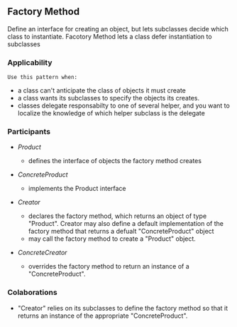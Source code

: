 ## Factory Method

Define an interface for creating an object, but lets subclasses decide which class to instantiate. Facotory Method lets a class defer instantiation to subclasses

### Applicability

    Use this pattern when:

-   a class can't anticipate the class of objects it must create
-   a class wants its subclasses to specify the objects its creates.
-   classes delegate responsabilty to one of several helper, and you want to localize the knowledge of which helper subclass is the delegate

### Participants

-   _Product_

    -   defines the interface of objects the factory method creates

-   _ConcreteProduct_

    -   implements the Product interface

-   _Creator_

    -   declares the factory method, which returns an object of type "Product". Creator may also define a default implementation of the factory method that returns a defualt "ConcreteProduct" object
    -   may call the factory method to create a "Product" object.

-   _ConcreteCreator_

    -   overrides the factory method to return an instance of a "ConcreteProduct".

### Colaborations

-   "Creator" relies on its subclasses to define the factory method so that it returns an instance of the appropriate "ConcreteProduct".

